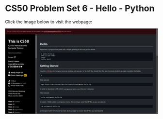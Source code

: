 # CS50 Problem Set 6 - Hello - Python

Click the image below to visit the webpage:

[![CS50 Problem Set](hello.png)](https://cs50.harvard.edu/x/2023/psets/6/hello/)